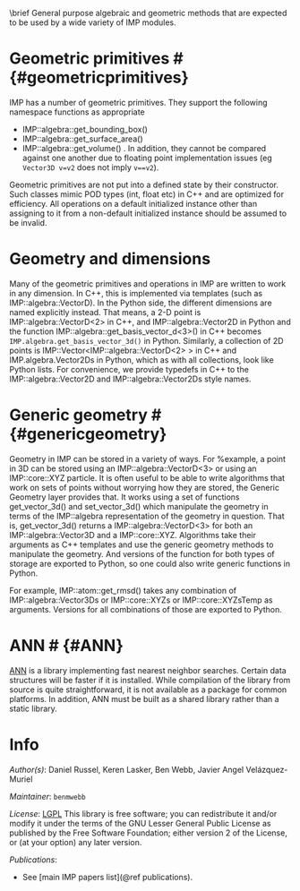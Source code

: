 \brief General purpose algebraic and geometric methods that are expected to be used by a wide variety of IMP modules.

# Geometric primitives # {#geometricprimitives}

IMP has a number of geometric primitives. They support the following namespace
functions as appropriate
  - IMP::algebra::get_bounding_box()
  - IMP::algebra::get_surface_area()
  - IMP::algebra::get_volume()
  .
In addition, they cannot be compared against one another due to floating point
implementation issues (eg `Vector3D v=v2` does not imply `v==v2`).

Geometric primitives are not put into a defined state by their
constructor. Such classes mimic POD types (int, float etc) in C++ and
are optimized for efficiency.  All operations on a default initialized
instance other than assigning to it from a non-default initialized
instance should be assumed to be invalid.

# Geometry and dimensions

Many of the geometric primitives and operations in IMP are written to work in any dimension.
In C++, this is implemented via templates (such as IMP::algebra::VectorD).
In the Python side, the different dimensions are named explicitly instead. That
means, a 2-D point is IMP::algebra::VectorD<2> in C++, and IMP::algebra::Vector2D in Python
and the function IMP::algebra::get_basis_vector_d<3>() in C++ becomes `IMP.algebra.get_basis_vector_3d()` in Python.
Similarly, a collection of 2D points is
IMP::Vector<IMP::algebra::VectorD<2> > in C++ and IMP.algebra.Vector2Ds in Python, which
as with all collections, look like Python lists.
For convenience, we provide typedefs in C++ to the IMP::algebra::Vector2D and
IMP::algebra::Vector2Ds style names.

# Generic geometry # {#genericgeometry}

 Geometry in IMP can be stored in a variety of ways. For %example, a
 point in 3D can be stored using an IMP::algebra::VectorD<3> or using an
 IMP::core::XYZ particle. It is often useful to be able to write
 algorithms that work on sets of points without worrying how they are
 stored, the Generic Geometry layer provides that. It works using a
 set of functions get_vector_3d() and
 set_vector_3d() which manipulate the geometry in terms of the IMP::algebra
 representation of the geometry in question. That is, get_vector_3d()
 returns a IMP::algebra::VectorD<3> for both an IMP::algebra::Vector3D and
 a IMP::core::XYZ. Algorithms take their arguments as C++
 templates and use the generic geometry methods to manipulate the
 geometry. And versions of the function for both types of storage are
 exported to Python, so one could also write generic functions in Python.

 For example, IMP::atom::get_rmsd() takes any combination of IMP::algebra::Vector3Ds
 or IMP::core::XYZs or IMP::core::XYZsTemp as arguments. Versions for all combinations
 of those are exported to Python.

# ANN # {#ANN}
[ ANN](http://www.cs.umd.edu/~mount/ANN) is a library implementing fast
nearest neighbor searches. Certain data structures will be faster if
it is installed. While compilation of the library from source is quite
straightforward, it is not available as a package for common platforms.
In addition, ANN must be built as a shared library rather than a static
library.

# Info

_Author(s)_: Daniel Russel, Keren Lasker, Ben Webb, Javier Angel Velázquez-Muriel

_Maintainer_: `benmwebb`

_License_: [LGPL](http://www.gnu.org/licenses/old-licenses/lgpl-2.1.html)
This library is free software; you can redistribute it and/or
modify it under the terms of the GNU Lesser General Public
License as published by the Free Software Foundation; either
version 2 of the License, or (at your option) any later version.

_Publications_:
 - See [main IMP papers list](@ref publications).
